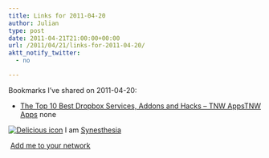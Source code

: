 ```yaml
---
title: Links for 2011-04-20
author: Julian
type: post
date: 2011-04-21T21:00:00+00:00
url: /2011/04/21/links-for-2011-04-20/
aktt_notify_twitter:
  - no

---
```

Bookmarks I&#8217;ve shared on 2011-04-20:

  * [The Top 10 Best Dropbox Services, Addons and Hacks &#8211; TNW AppsTNW Apps][1] 
    none</li> </ul> 
    
    <p class="deliciouslink">
      <a href="http://del.icio.us/synesthesia" title="See all my bookmarks on del.icio.us"><img src="https://www.synesthesia.co.uk/images/deliciousicon.jpg" alt="Delicious icon" /></a>&nbsp;I am <a href="http://del.icio.us/synesthesia" title="See all my bookmarks on del.icio.us">Synesthesia</a>
    </p>
    
    <p class="deliciouslink">
      <a href="http://del.icio.us/network?add=synesthesia" title="Add me to your del.icio.us network"><img src="https://www.synesthesia.co.uk/images/add.gif" alt="" /></a>&nbsp;<a href="http://del.icio.us/network?add=synesthesia" title="Add me to your del.icio.us network">Add me to your network</a>
    </p>

 [1]: http://thenextweb.com/apps/2011/04/15/the-top-10-best-dropbox-services-addons-and-hacks